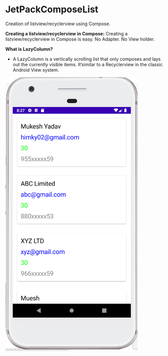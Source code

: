 # JetPackComposeList
Creation of listview/recyclerview using  Compose.

**Creating a listview/recyclerview in Compose:**
                                            Creating a listview/recyclerview in Compose is easy.
No Adapter. No View holder.


**What is LazyColumn?**
- A LazyColumn is a vertically scrolling list that only composes and lays out the currently visible items.
 It’similar to a Recyclerview in the classic Android View system.
 
 ![alt text](https://github.com/mukesh4u/JetPackComposeList/blob/8e3af602397a2b7301d315885509c4fbf6d067ca/screenshot/Capture.PNG)

